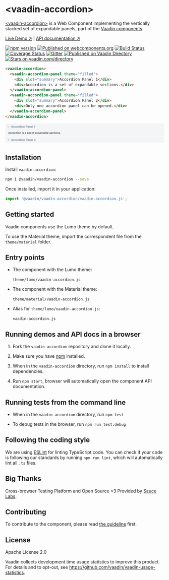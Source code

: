# &lt;vaadin-accordion&gt;

[&lt;vaadin-accordion&gt;](https://vaadin.com/components/vaadin-accordion) is a Web Component implementing the vertically stacked set of expandable panels, part of the [Vaadin components](https://vaadin.com/components).

[Live Demo ↗](https://vaadin.com/components/vaadin-accordion/html-examples)
|
[API documentation ↗](https://vaadin.com/components/vaadin-accordion/html-api)

[![npm version](https://badgen.net/npm/v/@vaadin/vaadin-accordion)](https://www.npmjs.com/package/@vaadin/vaadin-accordion)
[![Published on webcomponents.org](https://img.shields.io/badge/webcomponents.org-published-blue.svg)](https://www.webcomponents.org/element/vaadin/vaadin-accordion)
[![Build Status](https://travis-ci.org/vaadin/vaadin-accordion.svg?branch=master)](https://travis-ci.org/vaadin/vaadin-accordion)
[![Coverage Status](https://coveralls.io/repos/github/vaadin/vaadin-accordion/badge.svg?branch=master)](https://coveralls.io/github/vaadin/vaadin-accordion?branch=master)
[![Gitter](https://badges.gitter.im/Join%20Chat.svg)](https://gitter.im/vaadin/web-components?utm_source=badge&utm_medium=badge&utm_campaign=pr-badge)
[![Published on Vaadin Directory](https://img.shields.io/badge/Vaadin%20Directory-published-00b4f0.svg)](https://vaadin.com/directory/component/vaadinvaadin-accordion)
[![Stars on vaadin.com/directory](https://img.shields.io/vaadin-directory/star/vaadin-accordion-directory-urlidentifier.svg)](https://vaadin.com/directory/component/vaadinvaadin-accordion)

```html
<vaadin-accordion>
  <vaadin-accordion-panel theme="filled">
    <div slot="summary">Accordion Panel 1</div>
    <div>Accordion is a set of expandable sections.</div>
  </vaadin-accordion-panel>
  <vaadin-accordion-panel theme="filled">
    <div slot="summary">Accordion Panel 2</div>
    <div>Only one accordion panel can be opened.</div>
  </vaadin-accordion-panel>
</vaadin-accordion>
```

[<img src="https://raw.githubusercontent.com/vaadin/vaadin-accordion/master/screenshot.png" alt="Screenshot of vaadin-accordion" width="900">](https://vaadin.com/components/vaadin-accordion)


## Installation

Install `vaadin-accordion`:

```sh
npm i @vaadin/vaadin-accordion --save
```

Once installed, import it in your application:

```js
import '@vaadin/vaadin-accordion/vaadin-accordion.js';
```

## Getting started

Vaadin components use the Lumo theme by default.

To use the Material theme, import the correspondent file from the `theme/material` folder.

## Entry points

- The component with the Lumo theme:

  `theme/lumo/vaadin-accordion.js`

- The component with the Material theme:

  `theme/material/vaadin-accordion.js`

- Alias for `theme/lumo/vaadin-accordion.js`:

  `vaadin-accordion.js`


## Running demos and API docs in a browser

1. Fork the `vaadin-accordion` repository and clone it locally.

1. Make sure you have [npm](https://www.npmjs.com/) installed.

1. When in the `vaadin-accordion` directory, run `npm install` to install dependencies.

1. Run `npm start`, browser will automatically open the component API documentation.

## Running tests from the command line

- When in the `vaadin-accordion` directory, run `npm test`

- To debug tests in the browser, run `npm run test:debug`

## Following the coding style

We are using [ESLint](http://eslint.org/) for linting TypeScript code. You can check if your code is following our standards by running `npm run lint`, which will automatically lint all `.ts` files.


## Big Thanks

Cross-browser Testing Platform and Open Source <3 Provided by [Sauce Labs](https://saucelabs.com).


## Contributing

To contribute to the component, please read [the guideline](https://github.com/vaadin/vaadin-core/blob/master/CONTRIBUTING.md) first.


## License

Apache License 2.0

Vaadin collects development time usage statistics to improve this product. For details and to opt-out, see https://github.com/vaadin/vaadin-usage-statistics.
